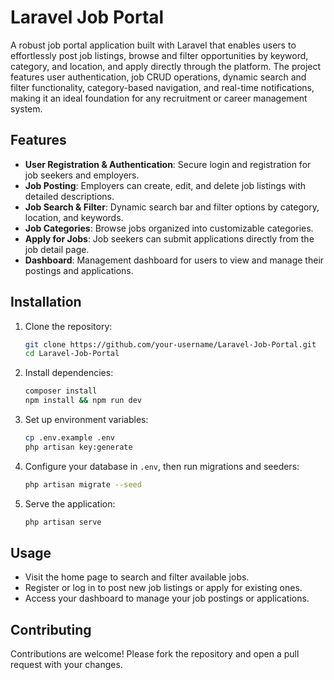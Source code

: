 # Laravel Job Portal

A robust job portal application built with Laravel that enables users to effortlessly post job listings, browse and filter opportunities by keyword, category, and location, and apply directly through the platform. The project features user authentication, job CRUD operations, dynamic search and filter functionality, category-based navigation, and real-time notifications, making it an ideal foundation for any recruitment or career management system.

## Features

* **User Registration & Authentication**: Secure login and registration for job seekers and employers.
* **Job Posting**: Employers can create, edit, and delete job listings with detailed descriptions.
* **Job Search & Filter**: Dynamic search bar and filter options by category, location, and keywords.
* **Job Categories**: Browse jobs organized into customizable categories.
* **Apply for Jobs**: Job seekers can submit applications directly from the job detail page.
* **Dashboard**: Management dashboard for users to view and manage their postings and applications.

## Installation

1. Clone the repository:

   ```bash
   git clone https://github.com/your-username/Laravel-Job-Portal.git
   cd Laravel-Job-Portal
   ```
2. Install dependencies:

   ```bash
   composer install
   npm install && npm run dev
   ```
3. Set up environment variables:

   ```bash
   cp .env.example .env
   php artisan key:generate
   ```
4. Configure your database in `.env`, then run migrations and seeders:

   ```bash
   php artisan migrate --seed
   ```
5. Serve the application:

   ```bash
   php artisan serve
   ```

## Usage

* Visit the home page to search and filter available jobs.
* Register or log in to post new job listings or apply for existing ones.
* Access your dashboard to manage your job postings or applications.

## Contributing

Contributions are welcome! Please fork the repository and open a pull request with your changes.

